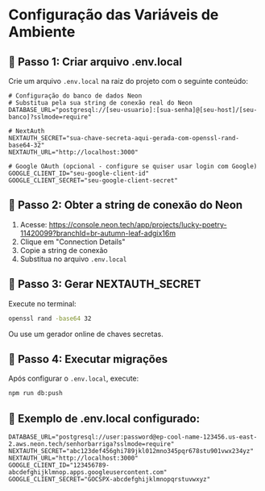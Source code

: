 # Configuração das Variáveis de Ambiente

## 🔧 Passo 1: Criar arquivo .env.local

Crie um arquivo `.env.local` na raiz do projeto com o seguinte conteúdo:

```env
# Configuração do banco de dados Neon
# Substitua pela sua string de conexão real do Neon
DATABASE_URL="postgresql://[seu-usuario]:[sua-senha]@[seu-host]/[seu-banco]?sslmode=require"

# NextAuth
NEXTAUTH_SECRET="sua-chave-secreta-aqui-gerada-com-openssl-rand-base64-32"
NEXTAUTH_URL="http://localhost:3000"

# Google OAuth (opcional - configure se quiser usar login com Google)
GOOGLE_CLIENT_ID="seu-google-client-id"
GOOGLE_CLIENT_SECRET="seu-google-client-secret"
```

## 🔑 Passo 2: Obter a string de conexão do Neon

1. Acesse: https://console.neon.tech/app/projects/lucky-poetry-11420099?branchId=br-autumn-leaf-adgix16m
2. Clique em "Connection Details"
3. Copie a string de conexão
4. Substitua no arquivo `.env.local`

## 🔐 Passo 3: Gerar NEXTAUTH_SECRET

Execute no terminal:
```bash
openssl rand -base64 32
```

Ou use um gerador online de chaves secretas.

## 🚀 Passo 4: Executar migrações

Após configurar o `.env.local`, execute:

```bash
npm run db:push
```

## 📝 Exemplo de .env.local configurado:

```env
DATABASE_URL="postgresql://user:password@ep-cool-name-123456.us-east-2.aws.neon.tech/senhorbarriga?sslmode=require"
NEXTAUTH_SECRET="abc123def456ghi789jkl012mno345pqr678stu901vwx234yz"
NEXTAUTH_URL="http://localhost:3000"
GOOGLE_CLIENT_ID="123456789-abcdefghijklmnop.apps.googleusercontent.com"
GOOGLE_CLIENT_SECRET="GOCSPX-abcdefghijklmnopqrstuvwxyz"
```
